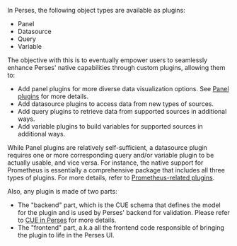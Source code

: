 In Perses, the following object types are available as plugins:

* Panel
* Datasource
* Query
* Variable

The objective with this is to eventually empower users to seamlessly enhance Perses' native capabilities through custom plugins, allowing them to:

* Add panel plugins for more diverse data visualization options. See [Panel plugins](panelplugins.md) for more details.
* Add datasource plugins to access data from new types of sources.
* Add query plugins to retrieve data from supported sources in additional ways.
* Add variable plugins to build variables for supported sources in additional ways.

While Panel plugins are relatively self-sufficient, a datasource plugin requires one or more corresponding query and/or variable plugin to be actually usable, and vice versa. For instance, the native support for Prometheus is essentially a comprehensive package that includes all three types of plugins. For more details, refer to [Prometheus-related plugins](prometheusplugins.md).

Also, any plugin is made of two parts:

* The "backend" part, which is the CUE schema that defines the model for the plugin and is used by Perses' backend for validation. Please refer to [CUE in Perses](cue.md) for more details.
* The "frontend" part, a.k.a all the frontend code responsible of bringing the plugin to life in the Perses UI.
